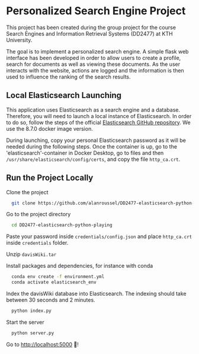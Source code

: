 # Personalized Search Engine Project

This project has been created during the group project for the course Search Engines and Information Retrieval Systems (DD2477) at KTH University.

The goal is to implement a personalized search engine. A simple flask web interface has been developed in order to allow users to create a profile, search for documents as well as viewing these documents. As the user interacts with the website, actions are logged and the information is then used to influence the ranking of the search results.

## Local Elasticsearch Launching

This application uses Elasticsearch as a search engine and a database. Therefore, you will need to launch a local instance of Elasticsearch. In order to do so, follow the steps of the official [Elasticsearch GitHub repository](https://github.com/elastic/elasticsearch#run-elasticsearch-locally). We use the 8.7.0 docker image version.

During launching, copy your personal Elasticsearch password as it will be needed during the following steps. Once the container is up, go to the 'elasticsearch'-container in Docker Desktop, go to files and then `/usr/share/elasticsearch/config/certs`, and copy the file `http_ca.crt`.

## Run the Project Locally

Clone the project

```bash
  git clone https://github.com/alanroussel/DD2477-elasticsearch-python-playing
```

Go to the project directory

```bash
  cd DD2477-elasticsearch-python-playing
```

Paste your password inside `credentials/config.json` and place `http_ca.crt` inside `credentials` folder.

Unzip `davisWiki.tar`

Install packages and dependencies, for instance with conda

```bash
  conda env create -f environment.yml
  conda activate elasticsearch_env
```

Index the davisWiki database into Elasticsearch. The indexing should take between 30 seconds and 2 minutes.

```bash
  python index.py
```

Start the server

```bash
  python server.py
```

Go to [http://localhost:5000](http://localhost:5000) 🎉!
